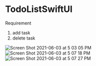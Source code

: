 # TodoListSwiftUI
Requirement
1. add task
2. delete task

![Screen Shot 2021-06-03 at 5 03 05 PM](https://user-images.githubusercontent.com/58880741/120736256-27a4db80-c516-11eb-8f34-dfbba012aefd.png)
![Screen Shot 2021-06-03 at 5 07 18 PM](https://user-images.githubusercontent.com/58880741/120736265-296e9f00-c516-11eb-8521-8ad1ce751896.png)
![Screen Shot 2021-06-03 at 5 07 27 PM](https://user-images.githubusercontent.com/58880741/120736269-2b386280-c516-11eb-88d2-a9df68e81d70.png)
